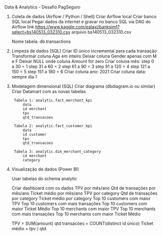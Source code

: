 Data & Analytics - Desafio PagSeguro

1) Coleta de dados (Airflow / Python / Shell)
    Criar Airflow local
    Criar banco SQL local
    Pegar dados da internet e gravar no banco SQL via DAG do Airflow
        link https://www.kaggle.com/ealaxi/banksim1?select=bs140513_032310.csv
        arquivo bs140513_032310.csv

    Nome tabela: db.transactions

2) Limpeza de dados (SQL)
    Criar ID único incremental para cada transação
    Transformar coluna Age em inteiro
    Deixar coluna Gender apenas com M e F
    Deixar NULL onde coluna Amount for zero
    Criar coluna mês: 
        step 0 a 30 = 1
        step 31 a 60 = 2
        step 61 a 90 = 3
        step 91 a 120 = 4
        step 121 a 150 = 5
        step 151 a 180 = 6
    Criar coluna ano: 2021
    Criar coluna data: sempre dia 1



3) Modelagem dimensional (SQL)
    Criar diagrama (dbdiagram.io ou similar)
    Criar Datamart com as novas tabelas

        Tabela 1: analytic.fact_merchant_kpi
            data
            id merchant
            tpv
            qtd_transacoes

        Tabela 2: analytic.fact_customer_kpi
            data
            id customer
            tpv
            qtd_transacoes

        Tabela 3: analytic.dim_merchant_category
            id merchant
            category

4) Visualização de dados (Power BI)

    Usar tabelas do schema analytic

    Criar dashboard com os dados
        TPV por mês/ano
        Qtd de transações por mês/ano
        Ticket médio por mês/ano
        TPV por category
        Qtd de transações por category
        Ticket médio por category
        Top 10 customers com maior TPV
        Top 10 customers com mais transações
        Top 10 customers com maior Ticket Médio
        Top 10 merchants com maior TPV
        Top 10 merchants com mais transações
        Top 10 merchants com maior Ticket Médio

    TPV = SUM(amount)
    qtd transacões = COUNT(distinct id único)
    Ticket médio = tpv / qtd
